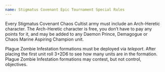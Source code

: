 ```yaml
---
name: Stigmatus Covenant Epic Tournament Special Rules
---
```

Every Stigmatus Covenant Chaos Cultist army must include an Arch-Heretic character. The Arch-Heretic character is free, you don’t have to pay any points for it, and may be added to any Daemon Prince, Demagogue or Chaos Marine Aspiring Champion unit.

Plague Zombie Infestation formations must be deployed via _teleport_. After placing the first unit roll 3+2D6 to see how many units are in the formation. Plague Zombie Infestation formations may contest, but not control, objectives.
